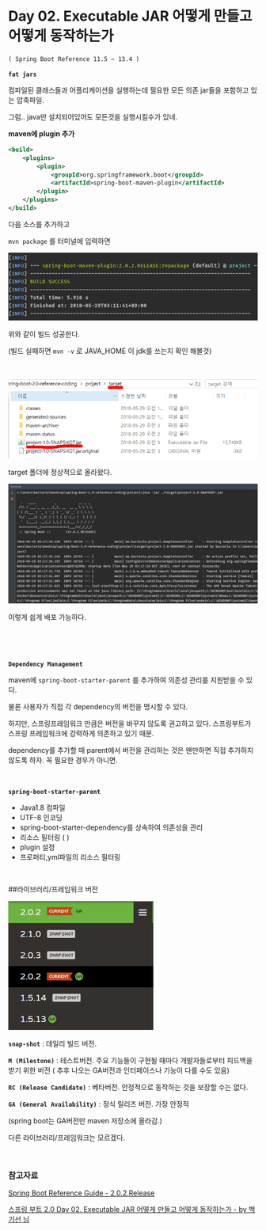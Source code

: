 # Day 02. Executable JAR 어떻게 만들고 어떻게 동작하는가

`( Spring Boot Reference 11.5 ~ 13.4 )`

**`fat jars`**

컴파일된 클래스들과 어플리케이션을 실행하는데 필요한 모든 의존 jar들을 포함하고 있는 압축파일.

그럼.. java만 설치되어있어도 모든것을 실행시킬수가 있네.


**maven에 plugin 추가**

```XML
<build>
	<plugins>
		<plugin>
			<groupId>org.springframework.boot</groupId>
			<artifactId>spring-boot-maven-plugin</artifactId>
		</plugin>
	</plugins>
</build>
```

다음 소스를 추가하고

`mvn package` 를 터미널에 입력하면

![](assets/markdown-img-paste-20180529031247628.png)

위와 같이 빌드 성공한다.

(빌드 실패하면 `mvn -v` 로 JAVA_HOME 이 jdk를 쓰는지 확인 해볼것)

&nbsp;

![](assets/markdown-img-paste-20180529031410128.png)

target 폴더에 정상적으로 올라왔다.

![](assets/markdown-img-paste-20180529031800339.png)

이렇게 쉽게 배포 가능하다.

&nbsp;

&nbsp;

**`Dependency Management`**

maven에 `spring-boot-starter-parent` 를 추가하여 의존성 관리를 지원받을 수 있다.

물론 사용자가 직접 각 dependency의 버전을 명시할 수 있다.

하지만, 스프링프레임워크 만큼은 버전을 바꾸지 않도록 권고하고 있다. 스프링부트가 스프링 프레임워크에 강력하게 의존하고 있기 때문.

dependency를 추가할 때 parent에서 버전을 관리하는 것은 왠만하면 직접 추가하지 않도록 하자. 꼭 필요한 경우가 아니면.

&nbsp;

**`spring-boot-starter-parent`**

* Java1.8 컴파일
* UTF-8 인코딩
* spring-boot-starter-dependency를 상속하여 의존성을 관리
* 리소스 필터링 ( <filter> )
* plugin 설정
* 프로퍼티,yml파일의 리소스 필터링

&nbsp;
&nbsp;

##라이브러리/프레임워크 버전

![](assets/markdown-img-paste-20180529161443239.png)

**`snap-shot`** : 데일리 빌드 버전.

**`M (Milestone)`** : 테스트버전. 주요 기능들이 구현될 때마다 개발자들로부터 피드백을 받기 위한 버전 ( 추후 나오는 GA버전과 인터페이스나 기능이 다를 수도 있음)

**`RC (Release Candidate)`** : 베타버전. 안정적으로 동작하는 것을 보장할 수는 없다.

**`GA (General Availability)`** : 정식 릴리즈 버전. 가장 안정적

(spring boot는 GA버전만 maven 저장소에 올라감.)

다른 라이브러리/프레임워크는 모르겠다.


&nbsp;
&nbsp;
&nbsp;

### 참고자료

[Spring Boot Reference Guide - 2.0.2.Release](https://docs.spring.io/spring-boot/docs/2.0.2.RELEASE/reference/htmlsingle/#using-boot-maven)

[스프링 부트 2.0 Day 02. Executable JAR 어떻게 만들고 어떻게 동작하는가 - by 백기선 님](https://www.youtube.com/watch?v=PicKx3lDGLk)
